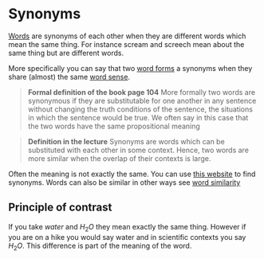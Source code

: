 # Synonyms 
[Words](../Data/Words.md) are synonyms of each other when they are different words which mean the same thing. For instance scream and screech mean about the same thing but are different words. 

More specifically you can say that two [word forms](../data/lemma.md) a synonyms when they share (almost) the same [word sense](../data/lemma.md). 


>**Formal definition of the book page 104**
>More formally two words are synonymous if they are substitutable for one another in any sentence without changing the truth conditions of the sentence, the situations in which the sentence would be true. We often say in this case that the two words have the same propositional meaning

> **Definition in the lecture**
> Synonyms are words which can be substituted with each other in some context. Hence, two words are more similar when the overlap of their contexts is large. 

Often the meaning is not exactly the same.  You can use [this website](https://www.thesaurus.com/browse/scream) to find synonyms. Words can also be similar in other ways see [word similarity](../Semantic-Similarity/Word%20similarity.md)

## Principle of contrast
If you take *water* and $H_2O$ they mean exactly the same thing. However if you are on a hike you would say water and in scientific contexts you say $H_2O$. This difference is part of the meaning of the word. 

